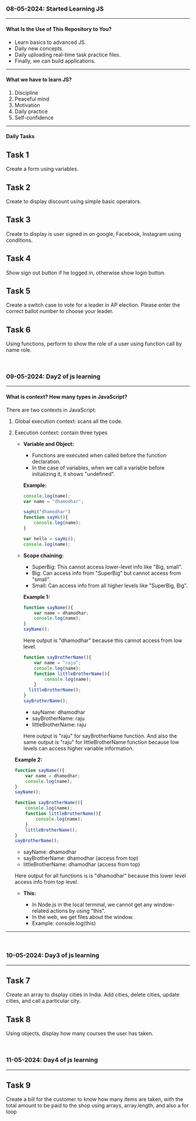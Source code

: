 <h3>08-05-2024: Started Learning JS</h3>
<hr>
<h4>What Is the Use of This Repository to You?</h4>
<ul>
  <li>Learn basics to advanced JS.</li>
  <li>Daily new concepts.</li>
  <li>Daily uploading real-time task practice files.</li>
  <li>Finally, we can build applications.</li>
</ul>
<hr>
<h4>What we have to learn JS?</h4>
<ol>
  <li>Discipline</li>
  <li>Peaceful mind</li>
  <li>Motivation</li>
  <li>Daily practice</li>
  <li>Self-confidence</li>
</ol>
<hr>

<h4>Daily Tasks</h4>

<h2>Task 1</h2>

<p>Create a form using variables.</p>

<h2>Task 2</h2>

<p>Create to display discount using simple basic operators.</p>

<h2>Task 3</h2>

<p>Create to display is user signed in on google, Facebook, Instagram using conditions.</p>

<h2>Task 4</h2>

<p>Show sign out button if he logged in, otherwise show login button.</p>

<h2>Task 5</h2>

<p>Create a switch case to vote for a leader in AP election. Please enter the correct ballot number to choose your leader.</p>

<h2>Task 6</h2>

<p>Using functions, perform to show the role of a user using function call by name role.</p>
<br>
<h3>09-05-2024: Day2 of js learning</h3>
<hr>

#### What is context? How many types in JavaScript?

There are two contexts in JavaScript:

1. Global execution context: scans all the code.
2. Execution context: contain three types

   - **Variable and Object:**
   
     - Functions are executed when called before the function declaration.
     - In the case of variables, when we call a variable before initializing it, it shows "undefined".

     **Example:**
     ```javascript
     console.log(name);
     var name = "dhamodhar"; 
     
     sayHi("dhamodhar")
     function sayHi(){
         console.log(name);
     }

     var hello = sayHi();
     console.log(name); 
     ```

   - **Scope chaining:**
   
     - SuperBig: This cannot access lower-level info like "Big, small".
     - Big: Can access info from "SuperBig" but cannot access from "small".
     - Small: Can access info from all higher levels like "SuperBig, Big".

     **Example 1:**
     ```javascript
     function sayName(){
         var name = dhamodhar;
         console.log(name);
     }
     sayName();
     ```
     Here output is "dhamodhar" because this cannot access from low level.

     ```javascript
     function sayBrotherName(){
         var name = "raju";
         console.log(name);
         function littleBrotherName(){
             console.log(name);
         }
       littleBrotherName();
     }
     sayBrotherName();
     ```
     - sayName: dhamodhar
     - sayBrotherName: raju
     - littleBrotherName: raju
     
     Here output is "raju" for sayBrotherName function. And also the same output is "raju" for littleBrotherName function because low levels can access higher variable information.

   **Example 2:**
     ```javascript
     function sayName(){
         var name = dhamodhar;
         console.log(name);
     }
     sayName();
     
     function sayBrotherName(){
         console.log(name);
         function littleBrotherName(){
             console.log(name);
         }
         littleBrotherName();
     }
     sayBrotherName();
     ```
     - sayName: dhamodhar
     - sayBrotherName: dhamodhar (access from top)
     - littleBrotherName: dhamodhar (access from top)
   
     Here output for all functions is is "dhamodhar" because this lower level access info from top level.


   - **This:**
   
     - In Node.js in the local terminal, we cannot get any window-related actions by using "this".
     - In the web, we get files about the window.
     - Example: console.log(this)

--- 
<br>
<h3>10-05-2024: Day3 of js learning</h3>
<hr>

<h2>Task 7</h2>

<p>Create an array to display cities in India. Add cities, delete cities, update cities, and call a particular city.</p>

<h2>Task 8</h2>

<p>Using objects, display how many courses the user has taken.</p>

<br>
<h3>11-05-2024: Day4 of js learning</h3>
<hr>
<h2>Task 9</h2>
<p>Create a bill for the customer to know how many items are taken, with the total amount to be paid to the shop using arrays, array.length, and also a for loop</p>

